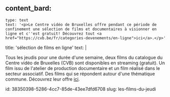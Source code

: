 content_bard:
  -
    type: text
    text: '<p>Le Centre vidéo de Bruxelles offre pendant ce période de confinement une sélection de films et documentaires à visionner en ligne et c''est gratuit! Découvrez tout <a href="https://cvb.be/fr/categories-devenements/en-ligne">ici</a>.</p>'
title: 'sélection de films en ligne'
text: |
  <p>Tous les jeudis pour une durée d'une semaine, deux films du catalogue du Centre vidéo de Bruxelles (CVB) sont disponibles en streaming (gratuit). Un film issu de l'atelier de production documentaire et un film réalisé dans le secteur associatif. Des films qui se répondent autour d'une thématique commune.<span class="redactor-invisible-space"> Découvrez leur offre <a href="https://cvb.be/fr/chaque-semaine-cvb-donne-lacces-gratuit-a-deux-films-de-son-catalogue" target="_blank">ici</a>.</span>
  </p>
  
id: 38350398-5286-4cc7-85de-43ee7dfd6708
slug: les-films-du-jeudi
